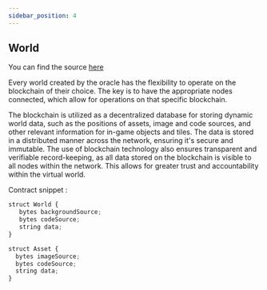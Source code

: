 ```yaml
---
sidebar_position: 4
---
```


## World

You can find the source [here](https://github.com/Endlesswebworlds/EwwWorld)

Every world created by the oracle has the flexibility to operate on the blockchain of their choice. The key is to have the appropriate nodes connected, which
allow for operations on that specific blockchain.

The blockchain is utilized as a decentralized database for storing dynamic world data, such as the positions of assets, image and code sources, and other
relevant information for in-game objects and tiles. The data is stored in a distributed manner across the network, ensuring it's secure and immutable. The use
of blockchain technology also ensures transparent and verifiable record-keeping, as all data stored on the blockchain is visible to all nodes within the
network. This allows for greater trust and accountability within the virtual world.

Contract snippet :

```jsx title="Dynamic world & asset data"
struct World {
   bytes backgroundSource;
   bytes codeSource;
   string data;
}

struct Asset {
  bytes imageSource;
  bytes codeSource;
  string data;
}

```
